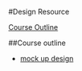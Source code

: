 #Design Resource

[Course Outline](#course-outline)


##Course outline
* [mock up design](https://pmafrica.co)
